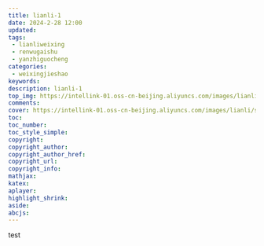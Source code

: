```yaml
---
title: lianli-1
date: 2024-2-28 12:00
updated:
tags: 
 - lianliweixing
 - renwugaishu
 - yanzhiguocheng
categories: 
 - weixingjieshao
keywords:
description: lianli-1
top_img: https://intellink-01.oss-cn-beijing.aliyuncs.com/images/lianli/satellite_model.png
comments:
cover: https://intellink-01.oss-cn-beijing.aliyuncs.com/images/lianli/satellite_model.png
toc:
toc_number:
toc_style_simple:
copyright:
copyright_author:
copyright_author_href:
copyright_url:
copyright_info:
mathjax:
katex:
aplayer:
highlight_shrink:
aside:
abcjs:
---
```


test
